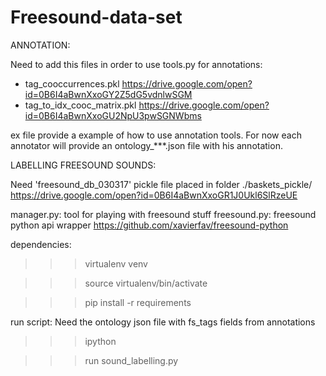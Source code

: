 # Freesound-data-set

ANNOTATION:

Need to add this files in order to use tools.py for annotations:
- tag_cooccurrences.pkl
https://drive.google.com/open?id=0B6I4aBwnXxoGY2Z5dG5vdnlwSGM
- tag_to_idx_cooc_matrix.pkl
https://drive.google.com/open?id=0B6I4aBwnXxoGU2NpU3pwSGNWbms

ex file provide a example of how to use annotation tools.
For now each annotator will provide an ontology_***.json file with his annotation.




LABELLING FREESOUND SOUNDS:

Need 'freesound_db_030317' pickle file placed in folder ./baskets_pickle/
https://drive.google.com/open?id=0B6I4aBwnXxoGR1J0Ukl6SlRzeUE

manager.py: tool for playing with freesound stuff
freesound.py: freesound python api wrapper
https://github.com/xavierfav/freesound-python


dependencies:

>>> virtualenv venv

>>> source virtualenv/bin/activate

>>> pip install -r requirements


run script:
Need the ontology json file with fs_tags fields from annotations

>>> ipython

>>> run sound_labelling.py

